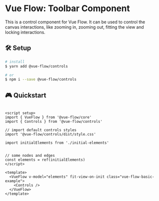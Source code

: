 # Vue Flow: Toolbar Component

This is a control component for Vue Flow.
It can be used to control the canvas interactions, like zooming in, zooming out, fitting the view and locking interactions.

## 🛠 Setup

```bash
# install
$ yarn add @vue-flow/controls

# or
$ npm i --save @vue-flow/controls
```

## 🎮 Quickstart

```vue

<script setup>
import { VueFlow } from '@vue-flow/core'
import { Controls } from '@vue-flow/controls'

// import default controls styles
import '@vue-flow/controls/dist/style.css'

import initialElements from './initial-elements'


// some nodes and edges
const elements = ref(initialElements)
</script>

<template>
  <VueFlow v-model="elements" fit-view-on-init class="vue-flow-basic-example">
    <Controls />
  </VueFlow>
</template>
```

